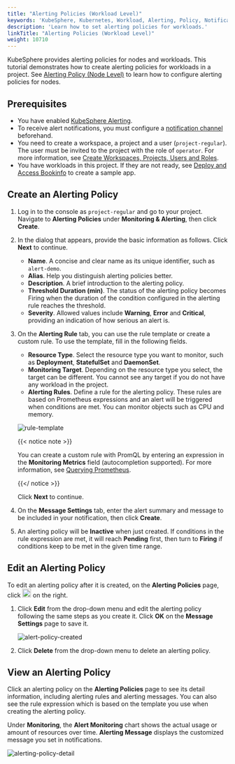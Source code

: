 ```yaml
---
title: "Alerting Policies (Workload Level)"
keywords: 'KubeSphere, Kubernetes, Workload, Alerting, Policy, Notification'
description: 'Learn how to set alerting policies for workloads.'
linkTitle: "Alerting Policies (Workload Level)"
weight: 10710
---
```


KubeSphere provides alerting policies for nodes and workloads. This tutorial demonstrates how to create alerting policies for workloads in a project. See [Alerting Policy (Node Level)](../../../cluster-administration/cluster-wide-alerting-and-notification/alerting-policy/) to learn how to configure alerting policies for nodes.

## Prerequisites

- You have enabled [KubeSphere Alerting](../../../pluggable-components/alerting/).
- To receive alert notifications, you must configure a [notification channel](../../../cluster-administration/platform-settings/notification-management/configure-email/) beforehand.
- You need to create a workspace, a project and a user (`project-regular`). The user must be invited to the project with the role of `operator`. For more information, see [Create Workspaces, Projects, Users and Roles](../../../quick-start/create-workspace-and-project/).
- You have workloads in this project. If they are not ready, see [Deploy and Access Bookinfo](../../../quick-start/deploy-bookinfo-to-k8s/) to create a sample app.

## Create an Alerting Policy

1. Log in to the console as `project-regular` and go to your project. Navigate to **Alerting Policies** under **Monitoring & Alerting**, then click **Create**.

2. In the dialog that appears, provide the basic information as follows. Click **Next** to continue.

   - **Name**. A concise and clear name as its unique identifier, such as `alert-demo`.
   - **Alias**. Help you distinguish alerting policies better.
   - **Description**. A brief introduction to the alerting policy.
   - **Threshold Duration (min)**. The status of the alerting policy becomes Firing when the duration of the condition configured in the alerting rule reaches the threshold.
   - **Severity**. Allowed values include **Warning**, **Error** and **Critical**, providing an indication of how serious an alert is.

3. On the **Alerting Rule** tab, you can use the rule template or create a custom rule. To use the template, fill in the following fields.

   - **Resource Type**. Select the resource type you want to monitor, such as **Deployment**, **StatefulSet** and **DaemonSet**.
   - **Monitoring Target**. Depending on the resource type you select, the target can be different. You cannot see any target if you do not have any workload in the project.
   - **Alerting Rules**. Define a rule for the alerting policy. These rules are based on Prometheus expressions and an alert will be triggered when conditions are met. You can monitor objects such as CPU and memory.

   ![rule-template](/images/docs/project-user-guide/alerting/alerting-policies/rule-template.png)

   {{< notice note >}}

   You can create a custom rule with PromQL by entering an expression in the **Monitoring Metrics** field (autocompletion supported). For more information, see [Querying Prometheus](https://prometheus.io/docs/prometheus/latest/querying/basics/). 

   {{</ notice >}} 

   Click **Next** to continue.

4. On the **Message Settings** tab, enter the alert summary and message to be included in your notification, then click **Create**.

5. An alerting policy will be **Inactive** when just created. If conditions in the rule expression are met, it will reach **Pending** first, then turn to **Firing** if conditions keep to be met in the given time range.

## Edit an Alerting Policy

To edit an alerting policy after it is created, on the **Alerting Policies** page, click <img src="/images/docs/project-user-guide/alerting/alerting-policies/edit-alerting-policy.png" height="20px"> on the right.

1. Click **Edit** from the drop-down menu and edit the alerting policy following the same steps as you create it. Click **OK** on the **Message Settings** page to save it.

   ![alert-policy-created](/images/docs/project-user-guide/alerting/alerting-policies/alert-policy-created.png)

2. Click **Delete** from the drop-down menu to delete an alerting policy.

## View an Alerting Policy

Click an alerting policy on the **Alerting Policies** page to see its detail information, including alerting rules and alerting messages. You can also see the rule expression which is based on the template you use when creating the alerting policy.

Under **Monitoring**, the **Alert Monitoring** chart shows the actual usage or amount of resources over time. **Alerting Message** displays the customized message you set in notifications.

![alerting-policy-detail](/images/docs/project-user-guide/alerting/alerting-policies/alerting-policy-detail.png)